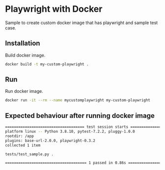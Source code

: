 # Playwright with Docker

Sample to create custom docker image that has playwright and sample test case.

## Installation

Build docker image.

```bash
docker build -t my-custom-playwright .
```

## Run
Run docker image.

```bash
docker run -it --rm --name mycustomplaywright my-custom-playwright
```

## Expected behaviour after running docker image
```bash
==================================== test session starts =====================================
platform linux -- Python 3.8.10, pytest-7.2.2, pluggy-1.0.0
rootdir: /app
plugins: base-url-2.0.0, playwright-0.3.2
collected 1 item                                                                             

tests/test_sample.py .                                                                 [100%]

===================================== 1 passed in 0.86s ======================================
```